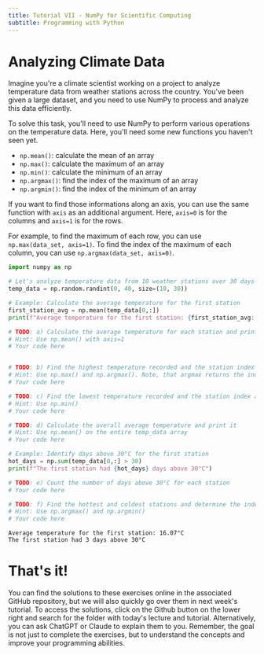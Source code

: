 ```yaml
---
title: Tutorial VII - NumPy for Scientific Computing
subtitle: Programming with Python
---
```



# Analyzing Climate Data

Imagine you're a climate scientist working on a project to analyze temperature data from weather stations across the country. You've been given a large dataset, and you need to use NumPy to process and analyze this data efficiently.

To solve this task, you'll need to use NumPy to perform various operations on the temperature data. Here, you'll need some new functions you haven't seen yet.

-   `np.mean()`: calculate the mean of an array
-   `np.max()`: calculate the maximum of an array
-   `np.min()`: calculate the minimum of an array
-   `np.argmax()`: find the index of the maximum of an array
-   `np.argmin()`: find the index of the minimum of an array

If you want to find those informations along an axis, you can use the same function with `axis` as an additional argument. Here, `axis=0` is for the columns and `axis=1` is for the rows.

For example, to find the maximum of each row, you can use `np.max(data_set, axis=1)`. To find the index of the maximum of each column, you can use `np.argmax(data_set, axis=0)`.

``` python
import numpy as np

# Let's analyze temperature data from 10 weather stations over 30 days
temp_data = np.random.randint(0, 40, size=(10, 30))

# Example: Calculate the average temperature for the first station
first_station_avg = np.mean(temp_data[0,:])
print(f"Average temperature for the first station: {first_station_avg:.2f}°C")

# TODO: a) Calculate the average temperature for each station and print it. Make sure to round the result to 2 decimal places!
# Hint: Use np.mean() with axis=1
# Your code here


# TODO: b) Find the highest temperature recorded and the station index and print it
# Hint: Use np.max() and np.argmax(). Note, that argmax returns the index of a flattened array, so you need to convert it to the original shape!
# Your code here

# TODO: c) Find the lowest temperature recorded and the station index and print it
# Hint: Use np.min()
# Your code here

# TODO: d) Calculate the overall average temperature and print it
# Hint: Use np.mean() on the entire temp_data array
# Your code here

# Example: Identify days above 30°C for the first station
hot_days = np.sum(temp_data[0,:] > 30)
print(f"The first station had {hot_days} days above 30°C")

# TODO: e) Count the number of days above 30°C for each station
# Your code here

# TODO: f) Find the hottest and coldest stations and determine the index of the station with the highest average temperature and the station with the lowest average temperature.
# Hint: Use np.argmax() and np.argmin()
# Your code here
```

    Average temperature for the first station: 16.07°C
    The first station had 3 days above 30°C

# That's it!

You can find the solutions to these exercises online in the associated GitHub repository, but we will also quickly go over them in next week's tutorial. To access the solutions, click on the Github button on the lower right and search for the folder with today's lecture and tutorial. Alternatively, you can ask ChatGPT or Claude to explain them to you. Remember, the goal is not just to complete the exercises, but to understand the concepts and improve your programming abilities.
